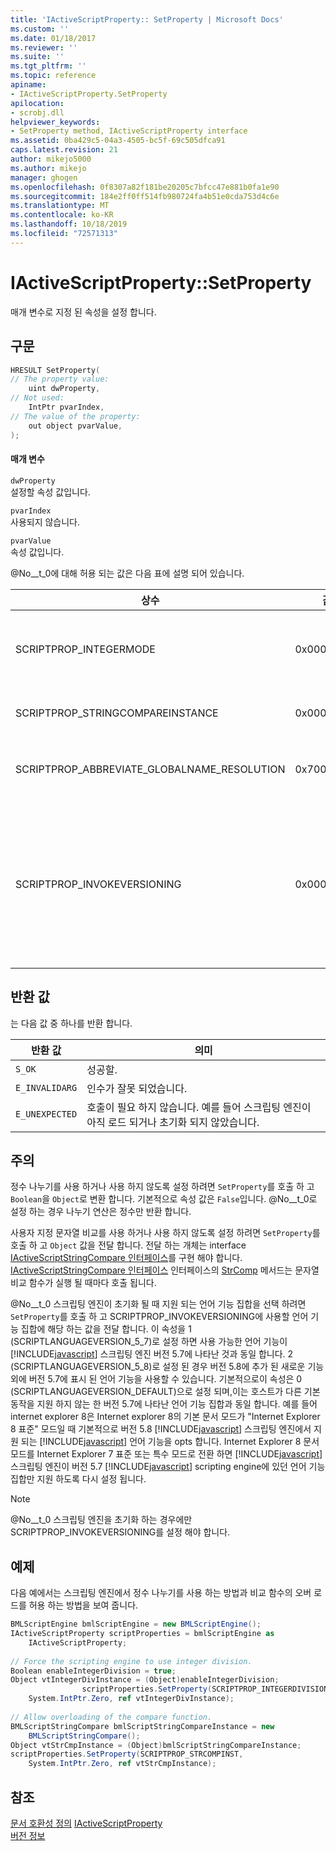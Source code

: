 ```yaml
---
title: 'IActiveScriptProperty:: SetProperty | Microsoft Docs'
ms.custom: ''
ms.date: 01/18/2017
ms.reviewer: ''
ms.suite: ''
ms.tgt_pltfrm: ''
ms.topic: reference
apiname:
- IActiveScriptProperty.SetProperty
apilocation:
- scrobj.dll
helpviewer_keywords:
- SetProperty method, IActiveScriptProperty interface
ms.assetid: 0ba429c5-04a3-4505-bc5f-69c505dfca91
caps.latest.revision: 21
author: mikejo5000
ms.author: mikejo
manager: ghogen
ms.openlocfilehash: 0f8307a82f181be20205c7bfcc47e881b0fa1e90
ms.sourcegitcommit: 184e2ff0ff514fb980724fa4b51e0cda753d4c6e
ms.translationtype: MT
ms.contentlocale: ko-KR
ms.lasthandoff: 10/18/2019
ms.locfileid: "72571313"
---
```

# <a name="iactivescriptpropertysetproperty"></a>IActiveScriptProperty::SetProperty
매개 변수로 지정 된 속성을 설정 합니다.  
  
## <a name="syntax"></a>구문  
  
```cpp
HRESULT SetProperty(  
// The property value:  
    uint dwProperty,    
// Not used:   
    IntPtr pvarIndex,    
// The value of the property:   
    out object pvarValue,    
);  
```  
  
#### <a name="parameters"></a>매개 변수  
 `dwProperty`  
 설정할 속성 값입니다.  
  
 `pvarIndex`  
 사용되지 않습니다.  
  
 `pvarValue`  
 속성 값입니다.  
  
 @No__t_0에 대해 허용 되는 값은 다음 표에 설명 되어 있습니다.  
  
|상수|값|의미|  
|--------------|-----------|-------------|  
|SCRIPTPROP_INTEGERMODE|0x00003000|스크립팅 엔진이 부동 소수점 모드가 아니라 정수 모드로 분할 되도록 합니다. 기본값은 `False`여야 합니다.|  
|SCRIPTPROP_STRINGCOMPAREINSTANCE|0x00003001|스크립팅 엔진의 string compare 함수를 바꿀 수 있습니다.|  
|SCRIPTPROP_ABBREVIATE_GLOBALNAME_RESOLUTION|0x70000002|전역 개체에 기여할 다른 스크립팅 엔진이 없다는 것을 스크립팅 엔진에 알립니다.|  
|SCRIPTPROP_INVOKEVERSIONING|0x00004000|@No__t_0 스크립팅 엔진에서 지원 되는 언어 기능 집합을 강제로 선택 하도록 합니다. @No__t_0 스크립팅 엔진에서 지 원하는 언어 기능의 기본 집합은 [!INCLUDE[javascript](../../javascript/includes/javascript-md.md)] scripting engine 버전 5.7에 표시 되는 언어 기능 집합과 동일 합니다.|  
  
## <a name="return-value"></a>반환 값  
 는 다음 값 중 하나를 반환 합니다.  
  
|반환 값|의미|  
|------------------|-------------|  
|`S_OK`|성공할.|  
|`E_INVALIDARG`|인수가 잘못 되었습니다.|  
|`E_UNEXPECTED`|호출이 필요 하지 않습니다. 예를 들어 스크립팅 엔진이 아직 로드 되거나 초기화 되지 않았습니다.|  
  
## <a name="remarks"></a>주의  
 정수 나누기를 사용 하거나 사용 하지 않도록 설정 하려면 `SetProperty`를 호출 하 고 `Boolean`을 `Object`로 변환 합니다. 기본적으로 속성 값은 `False`입니다. @No__t_0로 설정 하는 경우 나누기 연산은 정수만 반환 합니다.  
  
 사용자 지정 문자열 비교를 사용 하거나 사용 하지 않도록 설정 하려면 `SetProperty`를 호출 하 고 `Object` 값을 전달 합니다. 전달 하는 개체는 interface [IActiveScriptStringCompare 인터페이스](../../winscript/reference/iactivescriptstringcompare-interface.md)를 구현 해야 합니다. [IActiveScriptStringCompare 인터페이스](../../winscript/reference/iactivescriptstringcompare-interface.md) 인터페이스의 [StrComp](../../winscript/reference/iactivescriptstringcompare-strcomp.md) 메서드는 문자열 비교 함수가 실행 될 때마다 호출 됩니다.  
  
 @No__t_0 스크립팅 엔진이 초기화 될 때 지원 되는 언어 기능 집합을 선택 하려면 `SetProperty`를 호출 하 고 SCRIPTPROP_INVOKEVERSIONING에 사용할 언어 기능 집합에 해당 하는 값을 전달 합니다. 이 속성을 1 (SCRIPTLANGUAGEVERSION_5_7)로 설정 하면 사용 가능한 언어 기능이 [!INCLUDE[javascript](../../javascript/includes/javascript-md.md)] 스크립팅 엔진 버전 5.7에 나타난 것과 동일 합니다. 2 (SCRIPTLANGUAGEVERSION_5_8)로 설정 된 경우 버전 5.8에 추가 된 새로운 기능 외에 버전 5.7에 표시 된 언어 기능을 사용할 수 있습니다. 기본적으로이 속성은 0 (SCRIPTLANGUAGEVERSION_DEFAULT)으로 설정 되며,이는 호스트가 다른 기본 동작을 지원 하지 않는 한 버전 5.7에 나타난 언어 기능 집합과 동일 합니다. 예를 들어 internet explorer 8은 Internet explorer 8의 기본 문서 모드가 "Internet Explorer 8 표준" 모드일 때 기본적으로 버전 5.8 [!INCLUDE[javascript](../../javascript/includes/javascript-md.md)] 스크립팅 엔진에서 지원 되는 [!INCLUDE[javascript](../../javascript/includes/javascript-md.md)] 언어 기능을 opts 합니다. Internet Explorer 8 문서 모드를 Internet Explorer 7 표준 또는 특수 모드로 전환 하면 [!INCLUDE[javascript](../../javascript/includes/javascript-md.md)] 스크립팅 엔진이 버전 5.7 [!INCLUDE[javascript](../../javascript/includes/javascript-md.md)] scripting engine에 있던 언어 기능 집합만 지원 하도록 다시 설정 됩니다.  
  
> [!NOTE]
> @No__t_0 스크립팅 엔진을 초기화 하는 경우에만 SCRIPTPROP_INVOKEVERSIONING를 설정 해야 합니다.  
  
## <a name="example"></a>예제  
 다음 예에서는 스크립팅 엔진에서 정수 나누기를 사용 하는 방법과 비교 함수의 오버 로드를 허용 하는 방법을 보여 줍니다.  
  
```c#  
BMLScriptEngine bmlScriptEngine = new BMLScriptEngine();  
IActiveScriptProperty scriptProperties = bmlScriptEngine as   
    IActiveScriptProperty;  
  
// Force the scripting engine to use integer division.  
Boolean enableIntegerDivision = true;  
Object vtIntegerDivInstance = (Object)enableIntegerDivision;  
                scriptProperties.SetProperty(SCRIPTPROP_INTEGERDIVISION,   
    System.IntPtr.Zero, ref vtIntegerDivInstance);  
  
// Allow overloading of the compare function.  
BMLScriptStringCompare bmlScriptStringCompareInstance = new   
    BMLScriptStringCompare();  
Object vtStrCmpInstance = (Object)bmlScriptStringCompareInstance;  
scriptProperties.SetProperty(SCRIPTPROP_STRCOMPINST,   
    System.IntPtr.Zero, ref vtStrCmpInstance);  
```  
  
## <a name="see-also"></a>참조  
 [문서 호환성   정의](https://docs.microsoft.com/previous-versions/windows/internet-explorer/ie-developer/compatibility/cc288325(v=vs.85))  
 [IActiveScriptProperty](../../winscript/reference/iactivescriptproperty.md)    
 [버전 정보](../../javascript/reference/javascript-version-information.md)